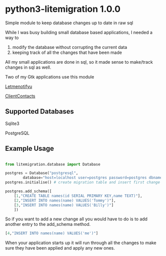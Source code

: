 # python3-litemigration 1.0.0

Simple module to keep database changes up to date in raw sql

While I was busy building small database based applications, I needed a way to 

1. modify the database without corrupting the current data
2. keeping track of all the changes that have been made

All my small applications are done in sql, so it made sense to make/track changes in sql as well.

Two of my Gtk applications use this module

[Letmenotifyu](https://github.com/stucomplex/letmenotifyu)

[ClientContacts](https://github.com/stucomplex/ClientContacts)

## Supported Databases

Sqlite3

PostgreSQL

## Example Usage
```python

from litemigration.database import Database

postgres = Database("postgresql",
		database="host=localhost user=postgres password=postgres dbname=test")
postgres.initialise() # create migration table and insert first change

postgres.add_schema([
    [1,"CREATE TABLE names(id SERIAL PRIMARY KEY,name TEXT)"],
    [2,"INSERT INTO names(name) VALUES('Tommy')"],
    [3,"INSERT INTO names(name) VALUES('Billy')"]
    ])
```

So if you want to add a new change all you would have to do is to add another entry to the add_schema method.

```python
[4,"INSERT INTO names(name) VALUES('me')"]
```
When your application starts up it will run through all the changes to make sure they have been applied and apply any new ones.

